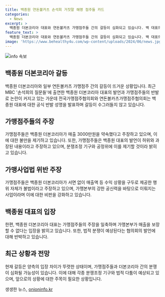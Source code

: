 ```yaml
---
title: 백종원 연돈볼카츠 손석희 거짓말 해명 점주들 카드
categories:
  - News
excerpt: >
  백종원 더본코리아 대표와 연돈볼카츠 가맹점주들 간의 갈등이 심화되고 있습니다. 백 대표의 출연으로 논란이 불거지며, 가맹점주들은 허위 매출액 주장하고 불법 행위로 비판하고 있습니다. 또한 가맹점 폐점 문제와 코로나19로 변한 상황을 고려해야 한다는 반론이 제기되었습니다. (단어수: 35/150)
feature_text: >
  백종원 더본코리아 대표와 연돈볼카츠 가맹점주들 간의 갈등이 심화되고 있습니다. 백 대표의 출연으로 논란이 불거지며, 가맹점주들은 허위 매출액 주장하고 불법 행위로 비판하고 있습니다. 또한 가맹점 폐점 문제와 코로나19로 변한 상황을 고려해야 한다는 반론이 제기되었습니다. (단어수: 35/150)
image: 'https://www.behealthy4u.com/wp-content/uploads/2024/06/news.jpg'
---
```


<p><img src="https://www.behealthy4u.com/wp-content/uploads/2024/06/news.jpg" alt="info 속보" /></p>

<h2 data-ke-size="size26">백종원 더본코리아 갈등</h2>

<p data-ke-size="size16">백종원 더본코리아와 일부 연돈볼카츠 가맹점주 간의 갈등이 뜨거운 상황입니다. 최근 MBC '손석희의 질문들'에 출연한 백종원 더본코리아 대표의 발언과 가맹점주들의 반발로 논란이 커지고 있는 가운데 전국가맹점주협의회와 연돈볼카츠가맹점주협의회는 백종원 대표에 대한 공식 반발 성명을 발표하며 갈등이 수그러들지 않고 있습니다. </p>

<h2 data-ke-size="size26">가맹점주들의 주장</h2>

<p data-ke-size="size16">가맹점주들은 백종원 더본코리아가 매출 3000만원을 약속했다고 주장하고 있으며, 이에 대한 불만을 제기하고 있습니다. 또한, 가맹점주들은 백종원 대표의 발언이 허위와 과장된 내용이라고 주장하고 있으며, 분쟁조정 기구와 공정위에 이를 제기할 것이라 밝히고 있습니다. </p>

<h2 data-ke-size="size26">가맹사업법 위반 주장</h2>

<p data-ke-size="size16">가맹점주들은 백종원 더본코리아가 서면 없이 매출액 등 수익 상황을 구두로 제공한 행위 자체가 불법이라고 주장하고 있으며, 가맹본부의 강한 공신력을 바탕으로 이뤄지는 사업이라며 이에 대한 비판을 강화하고 있습니다.</p>

<h2 data-ke-size="size26">백종원 대표의 입장</h2>

<p data-ke-size="size16">한편, 백종원 더본코리아 대표는 가맹점주들의 주장을 일축하며 가맹본부가 매출을 보장할 수 없다는 입장을 밝히고 있습니다. 또한, 법적 분쟁이 예상된다는 협의회의 발언에 대해 반박하고 있습니다.</p>

<h2 data-ke-size="size26">최근 상황과 전망</h2>

<p data-ke-size="size16">현재 갈등은 양측의 입장 차이가 뚜렷한 상태이며, 가맹점주들과 더본코리아 간의 분쟁이 심화될 가능성이 있습니다. 이에 대해 각종 분쟁조정 기구와 법적 다툼이 예상되고 있으며, 앞으로의 상황에 대한 주목이 필요한 상황입니다.</p>
생생한 뉴스, <a href="https://onioninfo.kr" rel="dofollow">onioninfo.kr</a>


